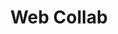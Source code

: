---
title: Web Collab
published_at: 2024-05-22
snippet: 
disable_html_sanitization: true
allow_math: true
---